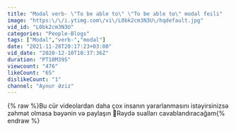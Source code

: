 ```yaml
---
title: "Modal verb- \"To be able to\" \"To be able to\" modal feili"
image: "https:\/\/i.ytimg.com\/vi\/L0bk2cm3N3U\/hqdefault.jpg"
vid_id: "L0bk2cm3N3U"
categories: "People-Blogs"
tags: ["Modal","verb-","modal"]
date: "2021-11-28T20:17:23+03:00"
vid_date: "2020-12-10T18:37:36Z"
duration: "PT10M39S"
viewcount: "476"
likeCount: "65"
dislikeCount: "1"
channel: "Aynur Əziz"
---
```

{% raw %}Bu cür videolardan daha çox insanın yararlanmasını istəyirsinizsə zəhmət olmasa bəyənin və paylaşın 🥰Rəydə sualları cavablandıracağam{% endraw %}
